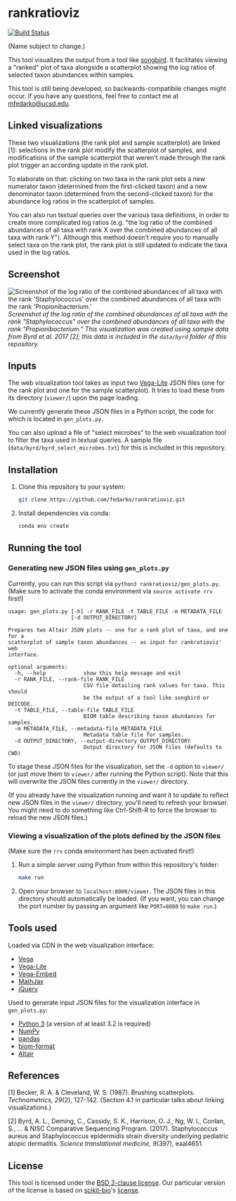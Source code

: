 # rankratioviz
[![Build Status](https://travis-ci.org/fedarko/rankratioviz.svg?branch=master)](https://travis-ci.org/fedarko/rankratioviz)

(Name subject to change.)

This tool visualizes the output from a tool like
[songbird](https://github.com/mortonjt/songbird). It facilitates viewing
a "ranked" plot of taxa alongside a scatterplot showing the log ratios of
selected taxon abundances within samples.

This tool is still being developed, so backwards-compatibile changes might
occur. If you have any questions, feel free to contact me at mfedarko@ucsd.edu.

## Linked visualizations
These two visualizations (the rank plot and sample scatterplot) are linked [1]:
selections in the rank plot modify the scatterplot of samples, and
modifications of the sample scatterplot that weren't made through the rank plot
trigger an according update in the rank plot.

To elaborate on that: clicking on two taxa in the rank plot sets a new
numerator taxon (determined from the first-clicked taxon) and a new denominator
taxon (determined from the second-clicked taxon) for the abundance log ratios
in the scatterplot of samples.

You can also run textual queries over the various taxa definitions, in order to
create more complicated log ratios
(e.g. "the log ratio of the combined abundances of all
taxa with rank X over the combined abundances of all taxa with rank Y").
Although this method doesn't require you to manually select taxa on the rank
plot, the rank plot is still updated to indicate the taxa used in the log
ratios.

## Screenshot

![Screenshot of the log ratio of the combined abundances of all taxa with the rank 'Staphylococcus' over the combined abundances of all taxa with the rank 'Propionibacterium.'](https://raw.githubusercontent.com/fedarko/rankratioviz/master/screenshots/genera.png)
_Screenshot of the log ratio of the combined abundances of all taxa with the rank "Staphylococcus" over the combined abundances of all taxa with the rank "Propionibacterium." This visualization was created using sample data from Byrd et al. 2017 [2]; this data is included in the `data/byrd` folder of this repository._

## Inputs

The web visualization tool takes as input two
[Vega-Lite](https://vega.github.io/vega-lite/)
JSON files (one for the rank plot and one for the sample scatterplot). It tries
to load these from its directory (`viewer/`) upon the page loading.

We currently generate these JSON files in a Python
script, the code for which is located in `gen_plots.py`.

You can also upload a file of "select microbes" to the web visualization tool to
filter the taxa used in
textual queries. A sample file (`data/byrd/byrd_select_microbes.txt`) for this is
included in this repository.

## Installation

1. Clone this repository to your system:

   ```bash
   git clone https://github.com/fedarko/rankratioviz.git
   ```

2. Install dependencies via conda:

   ```bash
   conda env create
   ```

## Running the tool

### Generating new JSON files using `gen_plots.py`

Currently, you can run this script via `python3 rankratioviz/gen_plots.py`.
(Make sure to activate the conda environment via `source activate rrv` first!)

```
usage: gen_plots.py [-h] -r RANK_FILE -t TABLE_FILE -m METADATA_FILE
                    [-d OUTPUT_DIRECTORY]

Prepares two Altair JSON plots -- one for a rank plot of taxa, and one for a
scatterplot of sample taxon abundances -- as input for rankratioviz' web
interface.

optional arguments:
  -h, --help            show this help message and exit
  -r RANK_FILE, --rank-file RANK_FILE
                        CSV file detailing rank values for taxa. This should
                        be the output of a tool like songbird or DEICODE.
  -t TABLE_FILE, --table-file TABLE_FILE
                        BIOM table describing taxon abundances for samples.
  -m METADATA_FILE, --metadata-file METADATA_FILE
                        Metadata table file for samples.
  -d OUTPUT_DIRECTORY, --output-directory OUTPUT_DIRECTORY
                        Output directory for JSON files (defaults to CWD)
```

To stage these JSON files for the visualization,
set the `-d` option to `viewer/` (or just move them to `viewer/` after running
the Python script). Note that this will overwrite the JSON files currently in
the `viewer/` directory.

(If you already have the visualization running and want it to update to reflect
new JSON files in the `viewer/` directory, you'll need to refresh your browser.
You might need to do something like Ctrl-Shift-R to force the browser to reload
the new JSON files.)

### Viewing a visualization of the plots defined by the JSON files

(Make sure the `rrv` conda environment has been activated first!)

1. Run a simple server using Python from within this repository's folder:
   ```bash
   make run
   ```

2. Open your browser to `localhost:8000/viewer`. The JSON files in this
   directory should automatically be loaded. (If you want, you can
   change the port number by passing an argument like `PORT=8080` to
   `make run`.)

## Tools used

Loaded via CDN in the web visualization interface:
- [Vega](https://vega.github.io/vega/)
- [Vega-Lite](https://vega.github.io/vega-lite/)
- [Vega-Embed](https://github.com/vega/vega-embed)
- [MathJax](https://www.mathjax.org/)
- [jQuery](https://jquery.com/)

Used to generate input JSON files for the visualization interface in
`gen_plots.py`:
- [Python 3](https://www.python.org/) (a version of at least 3.2 is required)
- [NumPy](http://www.numpy.org/)
- [pandas](https://pandas.pydata.org/)
- [biom-format](http://biom-format.org/)
- [Altair](https://altair-viz.github.io/)

## References

[1] Becker, R. A. & Cleveland, W. S. (1987). Brushing scatterplots. _Technometrics, 29_(2), 127-142. (Section 4.1 in particular talks about linking visualizations.)

[2] Byrd, A. L., Deming, C., Cassidy, S. K., Harrison, O. J., Ng, W. I., Conlan, S., ... & NISC Comparative Sequencing Program. (2017). Staphylococcus aureus and Staphylococcus epidermidis strain diversity underlying pediatric atopic dermatitis. _Science translational medicine, 9_(397), eaal4651.

## License

This tool is licensed under the [BSD 3-clause license](https://en.wikipedia.org/wiki/BSD_licenses#3-clause_license_(%22BSD_License_2.0%22,_%22Revised_BSD_License%22,_%22New_BSD_License%22,_or_%22Modified_BSD_License%22)).
Our particular version of the license is based on [scikit-bio](https://github.com/biocore/scikit-bio)'s [license](https://github.com/biocore/scikit-bio/blob/master/COPYING.txt).

